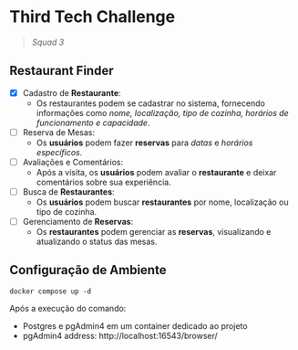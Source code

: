 # Third Tech Challenge
> _Squad 3_

## Restaurant Finder

-[x] Cadastro de **Restaurante**:  
  - Os restaurantes podem se cadastrar no sistema, fornecendo informações como _nome, localização, tipo de cozinha, horários de funcionamento e capacidade_.
-[ ] Reserva de Mesas:  
  - Os **usuários** podem fazer **reservas** para _datas_ e _horários específicos_.
-[ ] Avaliações e Comentários:  
  - Após a visita, os **usuários** podem avaliar o **restaurante** e deixar comentários sobre sua experiência.
-[ ] Busca de **Restaurantes**:  
  - Os **usuários** podem buscar **restaurantes** por nome, localização ou tipo de cozinha.
-[ ] Gerenciamento de **Reservas**:  
  - Os **restaurantes** podem gerenciar as **reservas**, visualizando e atualizando o status das mesas.

## Configuração de Ambiente
```docker
docker compose up -d
```

Após a execução do comando:
- Postgres e pgAdmin4 em um container dedicado ao projeto
- pgAdmin4 address: http://localhost:16543/browser/